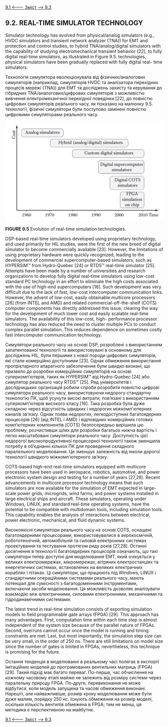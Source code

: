 [9.1 <--- ](9_1.md) [   Зміст   ](README.md) [--> 9.3](9_3.md)

## 9.2. REAL-TIME SIMULATOR TECHNOLOGY

Simulator technology has evolved from physical/analog simulators (e.g., HVDC simulators and transient network analyzer (TNA)) for EMT and protection and control studies, to hybrid TNA/analog/digital simulators with the capability of studying electromechanical transient behavior [22], to fully digital real-time simulators, as illustrated in Figure 9.5. technologies, physical simulators have been gradually replaced with fully digital real- time simulators.

Технологія симулятора еволюціонувала від фізичних/аналогових симуляторів (наприклад, симуляторів HVDC та аналізатора перехідних процесів мережі (TNA)) для EMT та досліджень захисту та керування до гібридних TNA/аналогових/цифрових симуляторів з можливістю вивчення електромеханічної перехідної поведінки [22], до повністю цифрових симуляторів реального часу, як показано на малюнку 9.5. технології, фізичні симулятори були поступово замінені повністю цифровими симуляторами реального часу.

![image-20220822174542943](media/image-20220822174542943.png)

**FIGURE 9.5** Evolution of real-time simulation technologies.

DSP-based real-time simulators developed using proprietary technology, and used primarily for HIL studies, were the first of the new breed of digital simulator to become commercially available [23]. However, the limitations of using proprietary hardware were quickly recognized, leading to the development of commercial supercomputer-based simulators, such as HYPERSIM™ from Hydro-Quebec [24] or RTDS™ real-time simulator [25]. Attempts have been made by a number of universities and research organizations to develop fully digital real-time simulators using low-cost standard PC technology in an effort to eliminate the high costs associated with the use of high-end supercomputers [16]. Such development was very difficult due to the lack of fast, low-cost intercomputer communication links. However, the advent of low-cost, easily obtainable multicore processors [26] (from INTEL and AMD) and related commercial-off-the-shelf (COTS) computer components has directly addressed this issue, clearing the way for the development of much lower cost and easily scalable real-time simulators. The availability of this low-cost, high- performance processor technology has also reduced the need to cluster multiple PCs to conduct complex parallel simulation. This reduces dependence on sometimes costly fast intercomputer communication technology.

Симулятори реального часу на основі DSP, розроблені з використанням запатентованої технології та використовувані в основному для досліджень HIL, були першими з нової породи цифрових симуляторів, які стали комерційно доступними [23]. Однак обмеження використання пропрієтарного апаратного забезпечення були швидко визнані, що призвело до розробки комерційних симуляторів на основі суперкомп’ютерів, таких як HYPERSIM™ від Hydro-Quebec [24] або симулятор реального часу RTDS™ [25]. Ряд університетів і дослідницьких організацій робили спроби розробити повністю цифрові симулятори реального часу, використовуючи недорогу стандартну технологію ПК, щоб усунути високі витрати, пов’язані з використанням суперкомп’ютерів високого класу [16]. Така розробка була дуже складною через відсутність швидких і недорогих міжкомп'ютерних каналів зв'язку. Однак поява недорогих, легкодоступних багатоядерних процесорів [26] (від INTEL і AMD) і відповідних комерційних готових комп’ютерних компонентів (COTS) безпосередньо вирішила цю проблему, розчистивши шлях для розробки багатьох нижча вартість і легко масштабовані симулятори реального часу. Доступність цієї недорогої високопродуктивної процесорної технології також зменшила потребу в об’єднанні кількох ПК для проведення складного паралельного моделювання. Це зменшує залежність від інколи дорогої технології швидкого міжкомп’ютерного зв’язку.

COTS-based high-end real-time simulators equipped with multicore processors have been used in aerospace, robotics, automotive, and power electronic system design and testing for a number of years [27,28]. Recent advancements in multicore processor technology means that such simulators are now available for the simulation of EMT expected in large-scale power grids, microgrids, wind farms, and power systems installed in large electrical ships and aircraft. These simulators, operating under Windows, LINUX, and standard real-time operating systems, have the potential to be compatible with multidomain tools, including simulation tools. This capability enables the analysis of interactions between electrical, power electronic, mechanical, and fluid dynamic systems.

Високоякісні симулятори реального часу на основі COTS, оснащені багатоядерними процесорами, використовувалися в аерокосмічній, робототехнічній, автомобільній та силовій електронних системах проектування та тестування протягом ряду років [27,28]. Останні досягнення в технології багатоядерних процесорів означають, що такі симулятори тепер доступні для моделювання EMT, який очікується у великих електромережах, мікромережах, вітряних електростанціях та енергетичних системах, встановлених на великих електричних кораблях і літаках. Ці симулятори, що працюють під Windows, LINUX і стандартними операційними системами реального часу, мають потенціал для сумісності з багатодоменними інструментами, включаючи засоби моделювання. Ця можливість дозволяє аналізувати взаємодію між електричними, силовими електронними, механічними та гідродинамічними системами.

The latest trend in real-time simulation consists of exporting simulation models to field programmable gate arrays (FPGA) [29]. This approach has many advantages. First, computation time within each time step is almost independent of the system size because of the parallel nature of FPGAs. Second, overruns cannot occur once the model is running and timing constraints are met. Last, but most importantly, the simulation step size can be very small, in the order of 250 ns. There are still limitations on model size since the number of gates is limited in FPGAs; nevertheless, this technique is promising for the future.

Остання тенденція в моделюванні в реальному часі полягає в експорті імітаційних моделей до програмованих вентильних матриць (FPGA) [29]. Такий підхід має багато переваг. По-перше, час обчислення на кожному часовому етапі майже не залежить від розміру системи через паралельну природу FPGA. По-друге, перевиконання не може відбутися, коли модель запущена та часові обмеження виконані. Нарешті, але найважливіше, розмір кроку моделювання може бути дуже малим, порядку 250 нс. Існують обмеження на розмір моделі, оскільки кількість вентилів обмежена в FPGA; тим не менш, ця методика є перспективною на майбутнє.

[9.1 <--- ](9_1.md) [   Зміст   ](README.md) [--> 9.3](9_3.md)